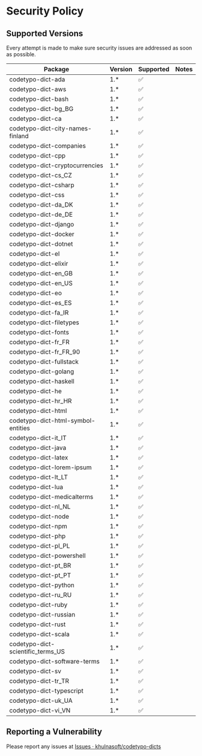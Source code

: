# Security Policy

## Supported Versions

Every attempt is made to make sure security issues are addressed as soon as possible.

| Package                          | Version | Supported          | Notes |
| -------------------------------- | ------- | ------------------ | ----- |
| codetypo-dict-ada                  | 1.\*    | :white_check_mark: |       |
| codetypo-dict-aws                  | 1.\*    | :white_check_mark: |       |
| codetypo-dict-bash                 | 1.\*    | :white_check_mark: |       |
| codetypo-dict-bg_BG                | 1.\*    | :white_check_mark: |       |
| codetypo-dict-ca                   | 1.\*    | :white_check_mark: |       |
| codetypo-dict-city-names-finland   | 1.\*    | :white_check_mark: |       |
| codetypo-dict-companies            | 1.\*    | :white_check_mark: |       |
| codetypo-dict-cpp                  | 1.\*    | :white_check_mark: |       |
| codetypo-dict-cryptocurrencies     | 1.\*    | :white_check_mark: |       |
| codetypo-dict-cs_CZ                | 1.\*    | :white_check_mark: |       |
| codetypo-dict-csharp               | 1.\*    | :white_check_mark: |       |
| codetypo-dict-css                  | 1.\*    | :white_check_mark: |       |
| codetypo-dict-da_DK                | 1.\*    | :white_check_mark: |       |
| codetypo-dict-de_DE                | 1.\*    | :white_check_mark: |       |
| codetypo-dict-django               | 1.\*    | :white_check_mark: |       |
| codetypo-dict-docker               | 1.\*    | :white_check_mark: |       |
| codetypo-dict-dotnet               | 1.\*    | :white_check_mark: |       |
| codetypo-dict-el                   | 1.\*    | :white_check_mark: |       |
| codetypo-dict-elixir               | 1.\*    | :white_check_mark: |       |
| codetypo-dict-en_GB                | 1.\*    | :white_check_mark: |       |
| codetypo-dict-en_US                | 1.\*    | :white_check_mark: |       |
| codetypo-dict-eo                   | 1.\*    | :white_check_mark: |       |
| codetypo-dict-es_ES                | 1.\*    | :white_check_mark: |       |
| codetypo-dict-fa_IR                | 1.\*    | :white_check_mark: |       |
| codetypo-dict-filetypes            | 1.\*    | :white_check_mark: |       |
| codetypo-dict-fonts                | 1.\*    | :white_check_mark: |       |
| codetypo-dict-fr_FR                | 1.\*    | :white_check_mark: |       |
| codetypo-dict-fr_FR_90             | 1.\*    | :white_check_mark: |       |
| codetypo-dict-fullstack            | 1.\*    | :white_check_mark: |       |
| codetypo-dict-golang               | 1.\*    | :white_check_mark: |       |
| codetypo-dict-haskell              | 1.\*    | :white_check_mark: |       |
| codetypo-dict-he                   | 1.\*    | :white_check_mark: |       |
| codetypo-dict-hr_HR                | 1.\*    | :white_check_mark: |       |
| codetypo-dict-html                 | 1.\*    | :white_check_mark: |       |
| codetypo-dict-html-symbol-entities | 1.\*    | :white_check_mark: |       |
| codetypo-dict-it_IT                | 1.\*    | :white_check_mark: |       |
| codetypo-dict-java                 | 1.\*    | :white_check_mark: |       |
| codetypo-dict-latex                | 1.\*    | :white_check_mark: |       |
| codetypo-dict-lorem-ipsum          | 1.\*    | :white_check_mark: |       |
| codetypo-dict-lt_LT                | 1.\*    | :white_check_mark: |       |
| codetypo-dict-lua                  | 1.\*    | :white_check_mark: |       |
| codetypo-dict-medicalterms         | 1.\*    | :white_check_mark: |       |
| codetypo-dict-nl_NL                | 1.\*    | :white_check_mark: |       |
| codetypo-dict-node                 | 1.\*    | :white_check_mark: |       |
| codetypo-dict-npm                  | 1.\*    | :white_check_mark: |       |
| codetypo-dict-php                  | 1.\*    | :white_check_mark: |       |
| codetypo-dict-pl_PL                | 1.\*    | :white_check_mark: |       |
| codetypo-dict-powershell           | 1.\*    | :white_check_mark: |       |
| codetypo-dict-pt_BR                | 1.\*    | :white_check_mark: |       |
| codetypo-dict-pt_PT                | 1.\*    | :white_check_mark: |       |
| codetypo-dict-python               | 1.\*    | :white_check_mark: |       |
| codetypo-dict-ru_RU                | 1.\*    | :white_check_mark: |       |
| codetypo-dict-ruby                 | 1.\*    | :white_check_mark: |       |
| codetypo-dict-russian              | 1.\*    | :white_check_mark: |       |
| codetypo-dict-rust                 | 1.\*    | :white_check_mark: |       |
| codetypo-dict-scala                | 1.\*    | :white_check_mark: |       |
| codetypo-dict-scientific_terms_US  | 1.\*    | :white_check_mark: |       |
| codetypo-dict-software-terms       | 1.\*    | :white_check_mark: |       |
| codetypo-dict-sv                   | 1.\*    | :white_check_mark: |       |
| codetypo-dict-tr_TR                | 1.\*    | :white_check_mark: |       |
| codetypo-dict-typescript           | 1.\*    | :white_check_mark: |       |
| codetypo-dict-uk_UA                | 1.\*    | :white_check_mark: |       |
| codetypo-dict-vi_VN                | 1.\*    | :white_check_mark: |       |

## Reporting a Vulnerability

Please report any issues at [Issues · khulnasoft/codetypo-dicts](https://github.com/khulnasoft/codetypo-dicts/issues)

<!--- codetypo:ignore medicalterms -->
